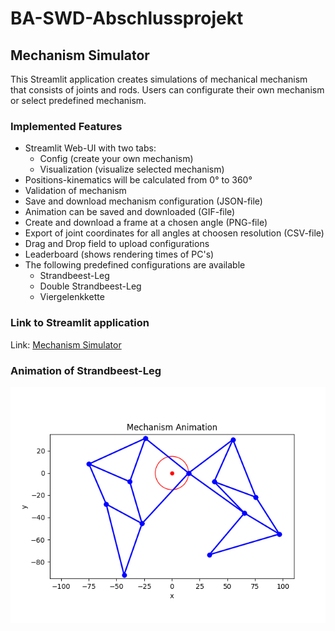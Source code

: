 # BA-SWD-Abschlussprojekt

## Mechanism Simulator
This Streamlit application creates simulations of mechanical mechanism that consists of joints and rods. Users can configurate their own mechanism or select predefined mechanism.

### Implemented Features
- Streamlit Web-UI with two tabs:
    - Config (create your own mechanism)
    - Visualization (visualize selected mechanism)
- Positions-kinematics will be calculated from 0° to 360°
- Validation of mechanism
- Save and download mechanism configuration (JSON-file)
- Animation can be saved and downloaded (GIF-file)
- Create and download a frame at a chosen angle (PNG-file)
- Export of joint coordinates for all angles at choosen resolution (CSV-file)
- Drag and Drop field to upload configurations
- Leaderboard (shows rendering times of PC's)
- The following predefined configurations are available
    - Strandbeest-Leg
    - Double Strandbeest-Leg
    - Viergelenkkette

### Link to Streamlit application
Link: [Mechanism Simulator](https://mechanism-simulator.streamlit.app/)

### Animation of Strandbeest-Leg

<div style="text-align: center;">
  <img src="outputs/double_strandbeest.gif"/>
</div>